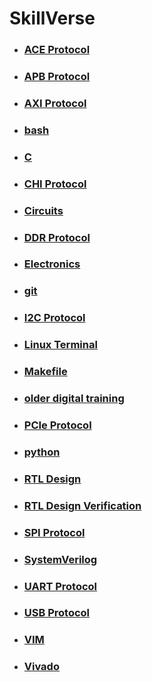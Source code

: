 # SkillVerse
  - ### [ACE Protocol](ACE_Protocol.md)
  - ### [APB Protocol](APB_Protocol.md)
  - ### [AXI Protocol](AXI_Protocol.md)
  - ### [bash](bash.md)
  - ### [C](C.md)
  - ### [CHI Protocol](CHI_Protocol.md)
  - ### [Circuits](Circuits.md)
  - ### [DDR Protocol](DDR_Protocol.md)
  - ### [Electronics](Electronics.md)
  - ### [git](git.md)
  - ### [I2C Protocol](I2C_Protocol.md)
  - ### [Linux Terminal](Linux_Terminal.md)
  - ### [Makefile](Makefile.md)
  - ### [older digital training](older_digital_training.md)
  - ### [PCIe Protocol](PCIe_Protocol.md)
  - ### [python](python.md)
  - ### [RTL Design ](RTL_Design_.md)
  - ### [RTL Design Verification ](RTL_Design_Verification_.md)
  - ### [SPI Protocol](SPI_Protocol.md)
  - ### [SystemVerilog](SystemVerilog.md)
  - ### [UART Protocol](UART_Protocol.md)
  - ### [USB Protocol](USB_Protocol.md)
  - ### [VIM](VIM.md)
  - ### [Vivado](Vivado.md)
